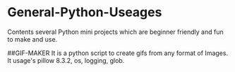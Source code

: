 # General-Python-Useages
Contents several Python mini projects which are beginner friendly and fun to make and use.

##GIF-MAKER
It is a python script to create gifs from any format of Images. It usage's pillow 8.3.2, os, logging, glob.

